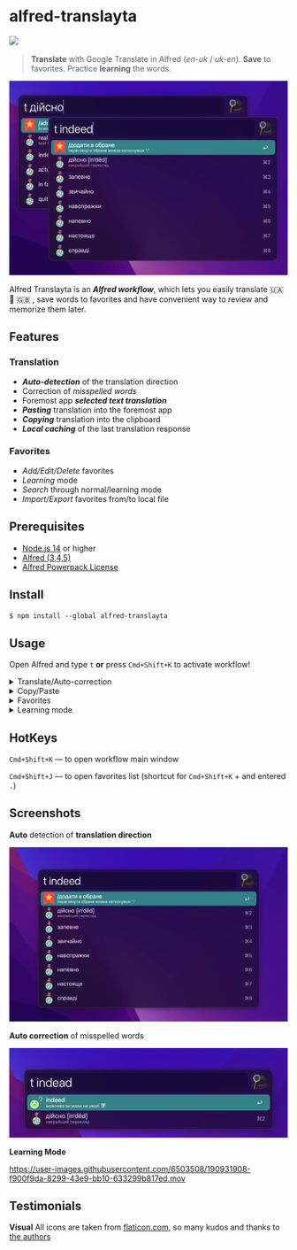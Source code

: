 # alfred-translayta

<a width="550px" src="https://www.npmjs.com/package/alfred-translayta"><img src="https://img.shields.io/npm/v/alfred-translayta?color=yellow" /></a>


> **Translate** with Google Translate in Alfred (*en-uk* / *uk-en*). **Save** to favorites. Practice **learning** the words.

![](screenshots/dir.jpg)

Alfred Translayta is an ***Alfred workflow***, which lets you easily translate 🇺🇦 🔄 🇬🇧 , save words to favorites and have convenient way to review and memorize them later.

## Features
### Translation
* ***Auto-detection*** of the translation direction
* Correction of _misspelled words_ 
* Foremost app ***selected text translation***
* ***Pasting*** translation into the foremost app
* ***Copying*** translation into the clipboard
* ***Local caching*** of the last translation response

### Favorites 
* *Add/Edit/Delete* favorites
* *Learning* mode
* *Search* through normal/learning mode 
* *Import/Export* favorites from/to local file

## Prerequisites
* [Node.js 14](https://nodejs.org) or higher
* [Alfred (3,4,5)](https://www.alfredapp.com/)
* [Alfred Powerpack License](https://www.alfredapp.com/powerpack/)

## Install
```
$ npm install --global alfred-translayta
```

## Usage

Open Alfred and type `t` **or** press `Cmd+Shift+K` to activate workflow!


<details><summary>Translate/Auto-correction</summary> 

![translate](https://user-images.githubusercontent.com/6503508/209795649-5709bbee-03d0-4ec9-9551-4c2b3f329b38.gif)
</details>


<details><summary>Copy/Paste</summary> 

![copy_pasting](https://user-images.githubusercontent.com/6503508/209795746-3ae68798-ae0c-45d3-bcea-4cd67bb9e093.gif)
</details>


<details><summary>Favorites</summary> 

![favs](https://user-images.githubusercontent.com/6503508/209795783-a8363c7f-30f4-4024-bd8b-102e0475f463.gif)
</details>


<details><summary>Learning mode</summary> 

![learning](https://user-images.githubusercontent.com/6503508/209795969-4bb2c246-bd55-4621-a10a-27e5542b74ef.gif)
</details>



<!-- * **to get translation**: -->  
<!--   - start typing words or phrases in English or Ukrainian -->
<!-- * **to get previous translation from cache**: --> 
<!--   - press `spacebar` -->
<!-- * **access the favorites**: --> 
<!--   - type `.` -->
<!-- * **show favorites without translations(aka "learning mode")**: --> 
<!--   - type `..` -->
<!--   - by pressing `Alt` button you can see translations of selected word -->

## HotKeys

`Cmd+Shift+K` — to open workflow main window

`Cmd+Shift+J` — to open favorites list (shortcut for `Cmd+Shift+K` + and entered `.`)


## Screenshots

**Auto** detection of **translation direction**

![](screenshots/direction.jpg)

**Auto correction** of misspelled words

![](screenshots/autocorrection.jpg)

**Learning Mode**

https://user-images.githubusercontent.com/6503508/190931908-f900f9da-8299-43e9-bb10-633299b817ed.mov


## Testimonials

**Visual** 
All icons are taken from [flaticon.com](https://www.flaticon.com/), so many kudos and thanks to [the authors](/icons/testimonials.md)

